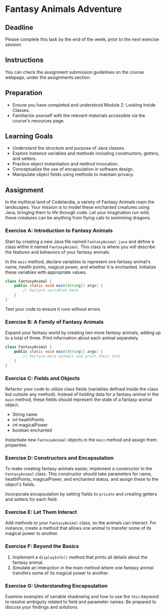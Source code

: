 # Fantasy Animals Adventure

## Deadline
Please complete this task by the end of the week, prior to the next exercise session.

## Instructions
You can check the assignment submission guidelines on the course webpage, under the assignments section.

## Preparation
- Ensure you have completed and understood Module 2: Looking Inside Classes.
- Familiarize yourself with the relevant materials accessible via the course's resources page.

## Learning Goals
- Understand the structure and purpose of Java classes.
- Explore instance variables and methods including constructors, getters, and setters.
- Practice object instantiation and method invocation.
- Conceptualize the use of encapsulation in software design.
- Manipulate object fields using methods to maintain privacy.

## Assignment

In the mythical land of Codelandia, a variety of Fantasy Animals roam the landscapes. Your mission is to model these enchanted creatures using Java, bringing them to life through code. Let your imagination run wild; these creatures can be anything from flying cats to swimming dragons.

### Exercise A: Introduction to Fantasy Animals

Start by creating a new Java file named `FantasyAnimal.java` and define a class within it named `FantasyAnimal`. This class is where you will describe the features and behaviors of your fantasy animals.

In the `main` method, declare variables to represent one fantasy animal's name, health points, magical power, and whether it is enchanted. Initialize these variables with appropriate values.

```java
class FantasyAnimal {
    public static void main(String[] args) {
        // Declare variables here
    }
}
```

Test your code to ensure it runs without errors.

### Exercise B: A Family of Fantasy Animals

Expand your fantasy world by creating two more fantasy animals, adding up to a total of three. Print information about each animal separately.

```java
class FantasyAnimal {
    public static void main(String[] args) {
        // Declare more animals and print their info
    }
}
```

### Exercise C: Fields and Objects

Refactor your code to utilize class fields (variables defined inside the class but outside any method). Instead of holding data for a fantasy animal in the `main` method, these fields should represent the state of a fantasy animal object.

- String name
- int healthPoints
- int magicalPower
- boolean enchanted

Instantiate new `FantasyAnimal` objects in the `main` method and assign them properties.

### Exercise D: Constructors and Encapsulation

To make creating fantasy animals easier, implement a constructor in the `FantasyAnimal` class. This constructor should take parameters for name, healthPoints, magicalPower, and enchanted status, and assign these to the object's fields.

Incorporate encapsulation by setting fields to `private` and creating getters and setters for each field.

### Exercise E: Let Them Interact

Add methods to your `FantasyAnimal` class, so the animals can interact. For instance, create a method that allows one animal to transfer some of its magical power to another.

### Exercise F: Beyond the Basics

1. Implement a `displayInfo()` method that prints all details about the fantasy animal.
2. Simulate an interaction in the main method where one fantasy animal transfers some of its magical power to another.

### Exercise G: Understanding Encapsulation

Examine examples of variable shadowing and how to use the `this` keyword to resolve ambiguity related to field and parameter names. Be prepared to discuss your findings and solutions.
